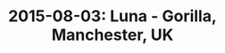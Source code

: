 ---
layout: show
title: '2015-08-03: Luna - Gorilla, Manchester, UK'
name: 2015-08-03-luna-gorilla-manchester-uk
artist-name: 'Luna'
show-venue: 'Gorilla, Manchester, UK'
show-setlist: 
show-date: 2015-08-03
show-radio: 
show-lastfm: 
show-cancelled: 
performers: [
  "Dean Wareham - guitar/vocals",
  "Sean Eden - guitar/vocals",
  "Lee Wall - drums",
  "Britta Phillips - bass/vocals"
  ]
facebook-event-url: 'https://www.facebook.com/events/1637954903090743/'
show-poster-url: 'http://media.fullofwishes.co.uk/02-luna/pictures/luna-promo-2015-a.jpg'
show-ticket-url: 'http://gorilla.seetickets.com/event/luna/gorilla-manchester/863298'
show-venue-website: 'http://www.thisisgorilla.com/event.php?id=702&d=2015-08-03'
show-additional: 
---